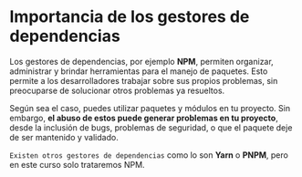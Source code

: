 # Importancia de los gestores de dependencias

Los gestores de dependencias, por ejemplo **NPM**, permiten organizar, administrar y brindar herramientas para el manejo de paquetes. Esto permite a los desarrolladores trabajar sobre sus propios problemas, sin preocuparse de solucionar otros problemas ya resueltos.

Según sea el caso, puedes utilizar paquetes y módulos en tu proyecto. Sin embargo, **el abuso de estos puede generar problemas en tu proyecto**, desde la inclusión de bugs, problemas de seguridad, o que el paquete deje de ser mantenido y validado.

`Existen otros gestores de dependencias` como lo son **Yarn** o **PNPM**, pero en este curso solo trataremos NPM.